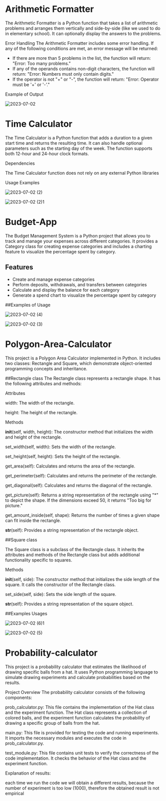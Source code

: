 # Arithmetic Formatter
The Arithmetic Formatter is a Python function that takes a list of arithmetic problems and arranges them vertically and side-by-side (like we used to do in elementary school). It can optionally display the answers to the problems.

Error Handling
The Arithmetic Formatter includes some error handling. 
If any of the following conditions are met, an error message will be returned:

- If there are more than 5 problems in the list, the function will return: "Error: Too many problems."
- If any of the operands contains non-digit characters, the function will return: "Error: Numbers must only contain digits."
- If the operator is not "+" or "-", the function will return: "Error: Operator must be '+' or '-'."

Example of Output

![2023-07-02](https://github.com/emanueleiacca/Arithmetic-Formatter/assets/128679981/9e109ab5-ef8d-4a46-a345-9d6f50769cb0)

# Time Calculator

The Time Calculator is a Python function that adds a duration to a given start time and returns the resulting time. It can also handle optional parameters such as the starting day of the week. The function supports both 12-hour and 24-hour clock formats.

Dependencies

The Time Calculator function does not rely on any external Python libraries

Usage Examples

![2023-07-02 (2)](https://github.com/emanueleiacca/Time-calculator/assets/128679981/57c92b42-5cf1-4481-a12e-9a39e8f6fe5b)


![2023-07-02 (2)1](https://github.com/emanueleiacca/Time-calculator/assets/128679981/6886f41e-1d5f-4ae5-a80b-e860f9c66346)

# Budget-App

The Budget Management System is a Python project that allows you to track and manage your expenses across different categories. It provides a Category class for creating expense categories and includes a charting feature to visualize the percentage spent by category.

## Features

- Create and manage expense categories
- Perform deposits, withdrawals, and transfers between categories
- Calculate and display the balance for each category
- Generate a spend chart to visualize the percentage spent by category

##Examples of Usage

![2023-07-02 (4)](https://github.com/emanueleiacca/Budget-App/assets/128679981/43b705b3-9c78-4285-a2a3-3ee175a5bd13)

![2023-07-02 (3)](https://github.com/emanueleiacca/Budget-App/assets/128679981/de5dff8d-1a91-4be2-a616-49c1a6208a04)

# Polygon-Area-Calculator
This project is a Polygon Area Calculator implemented in Python. It includes two classes: Rectangle and Square, which demonstrate object-oriented programming concepts and inheritance.

##Rectangle class
The Rectangle class represents a rectangle shape. It has the following attributes and methods:

Attributes

width: The width of the rectangle.

height: The height of the rectangle.

Methods

__init__(self, width, height): The constructor method that initializes the width and height of the rectangle.

set_width(self, width): Sets the width of the rectangle.

set_height(self, height): Sets the height of the rectangle.

get_area(self): Calculates and returns the area of the rectangle.

get_perimeter(self): Calculates and returns the perimeter of the rectangle.

get_diagonal(self): Calculates and returns the diagonal of the rectangle.

get_picture(self): Returns a string representation of the rectangle using "*" to depict the shape. If the dimensions exceed 50, it returns "Too big for picture."

get_amount_inside(self, shape): Returns the number of times a given shape can fit inside the rectangle.

__str__(self): Provides a string representation of the rectangle object.

##Square class

The Square class is a subclass of the Rectangle class. It inherits the attributes and methods of the Rectangle class but adds additional functionality specific to squares.

Methods

__init__(self, side): The constructor method that initializes the side length of the square. It calls the constructor of the Rectangle class.

set_side(self, side): Sets the side length of the square.

__str__(self): Provides a string representation of the square object.

##Examples Usages

![2023-07-02 (6)1](https://github.com/emanueleiacca/Polygon-Area-Calculator/assets/128679981/ecd73cbe-8a06-4b32-aa46-96cd6c6edd97)

![2023-07-02 (5)](https://github.com/emanueleiacca/Polygon-Area-Calculator/assets/128679981/67207473-347a-4b6f-a5e5-384d35e9dd64)

# Probability-calculator
This project is a probability calculator that estimates the likelihood of drawing specific balls from a hat. It uses Python programming language to simulate drawing experiments and calculate probabilities based on the results.

Project Overview
The probability calculator consists of the following components:

prob_calculator.py: This file contains the implementation of the Hat class and the experiment function. The Hat class represents a collection of colored balls, and the experiment function calculates the probability of drawing a specific group of balls from the hat.

main.py: This file is provided for testing the code and running experiments. It imports the necessary modules and executes the code in prob_calculator.py.

test_module.py: This file contains unit tests to verify the correctness of the code implementation. It checks the behavior of the Hat class and the experiment function.

Explanation of results:

each time we run the code we will obtain a different results, because the number of experiment is too low (1000), therefore the obtained result is not empirical
